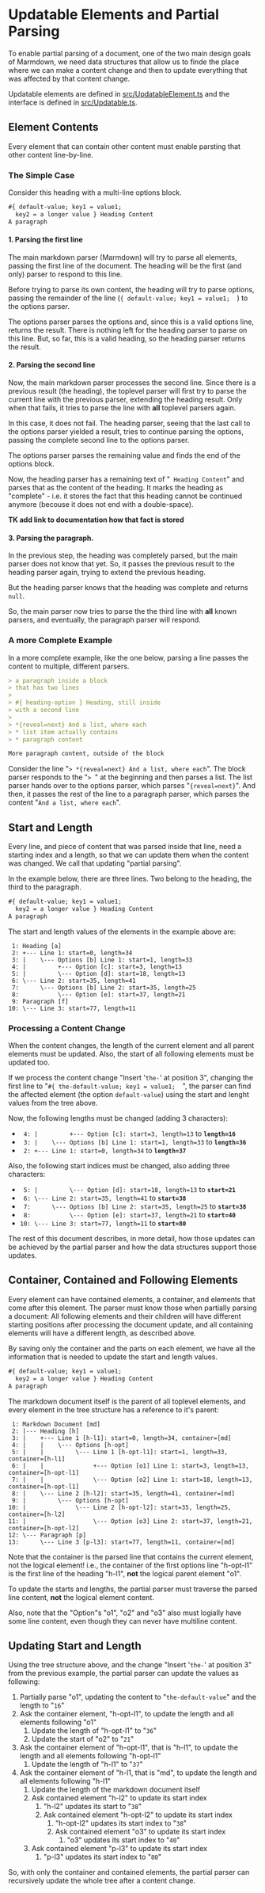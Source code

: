 # Updatable Elements and Partial Parsing

To enable partial parsing of a document, one of the two main design goals of
Marmdown, we need data structures that allow us to finde the place where we
can make a content change and then to update everything that was affected by
that content change.

Updatable elements are defined in [src/UpdatableElement.ts](../src/UpdatableElement.ts)
and the interface is defined in [src/Updatable.ts](../src/Updatable.ts).

## Element Contents

Every element that can contain other content must enable parsting that other
content line-by-line.

### The Simple Case

Consider this heading with a multi-line options block.

```markdown
#{ default-value; key1 = value1;  
  key2 = a longer value } Heading Content
A paragraph
```

#### 1. Parsing the first line

The main markdown parser (Marmdown) will try to parse all elements, passing
the first line of the document. The heading will be the first (and only) parser
to respond to this line.

Before trying to parse its own content, the heading will try to parse options,
passing the remainder of the line (`{ default-value; key1 = value1;  `) to the options
parser.

The options parser parses the options and, since this is a valid options line,
returns the result. There is nothing left for the heading parser to parse on this
line. But, so far, this is a valid heading, so the heading parser returns the
result.

#### 2. Parsing the second line

Now, the main markdown parser processes the second line. Since there is a
previous result (the heading), the toplevel parser will first try to parse the
current line with the previous parser, extending the heading result. Only when
that fails, it tries to parse the line with **all** toplevel parsers again.

In this case, it does not fail. The heading parser, seeing that the last call
to the options parser yielded a result, tries to continue parsing the options,
passing the complete second line to the options parser.

The options parser parses the remaining value and finds the end of the options
block.

Now, the heading parser has a remaining text of "` Heading Content`" and parses
that as the content of the heading. It marks the heading as "complete" - i.e.
it stores the fact that this heading cannot be continued anymore (becouse it does
not end with a double-space).

**TK add link to documentation how that fact is stored**

#### 3. Parsing the paragraph.

In the previous step, the heading was completely parsed, but the main parser
does not know that yet. So, it passes the previous result to the heading parser
again, trying to extend the previous heading.

But the heading parser knows that the heading was complete and returns `null`.

So, the main parser now tries to parse the the third line with **all** known
parsers, and eventually, the paragraph parser will respond.

### A more Complete Example

In a more complete example, like the one below, parsing a line passes the content
to multiple, different parsers.

```markdown
> a paragraph inside a block
> that has two lines
>
> #{ heading-option } Heading, still inside  
> with a second line
> 
> *{reveal=next} And a list, where each
> * list item actually contains
> * paragraph content

More paragraph content, outside of the block
```

Consider the line "`> *{reveal=next} And a list, where each`". The block parser
responds to the "`> `" at the beginning and then parses a list. The list parser
hands over to the options parser, which parses "`{reveal=next}`". And then, it
passes the rest of the line to a paragraph parser, which parses the content
"`And a list, where each`".

## Start and Length

Every line, and piece of content that was parsed inside that line, need a starting index
and a length, so that we can update them when the content was changed. We call
that updating "partial parsing".

In the example below, there are three lines. Two belong to the heading, the third
to the paragraph.

```markdown
#{ default-value; key1 = value1;  
  key2 = a longer value } Heading Content
A paragraph
```

The start and length values of the elements in the example above are:

```
 1: Heading [a]
 2: +--- Line 1: start=0, length=34
 3: |    \--- Options [b] Line 1: start=1, length=33
 4: |         +--- Option [c]: start=3, length=13
 5: |         \--- Option [d]: start=18, length=13
 6: \--- Line 2: start=35, length=41
 7:      \--- Options [b] Line 2: start=35, length=25
 8:           \--- Option [e]: start=37, length=21
 9: Paragraph [f]
10: \--- Line 3: start=77, length=11
```

### Processing a Content Change

When the content changes, the length of the current element and all parent
elements must be updated. Also, the start of all following elements must be
updated too.

If we process the content change "Insert '`the-`' at position 3", changing the
first line to "`#{ the-default-value; key1 = value1;  `", the parser can find
the affected element (the option `default-value`) using the start and lenght
values from the tree above.

Now, the following lengths must be changed (adding 3 characters):

* ` 4: |         +--- Option [c]: start=3, length=13` to **`length=16`**
* ` 3: |    \--- Options [b] Line 1: start=1, length=33` to **`length=36`**
* ` 2: +--- Line 1: start=0, length=34` to **`length=37`**

Also, the following start indices must be changed, also adding three characters:

* ` 5: |         \--- Option [d]: start=18, length=13` to **`start=21`**
* ` 6: \--- Line 2: start=35, length=41` to **`start=38`**
* ` 7:      \--- Options [b] Line 2: start=35, length=25` to **`start=38`**
* ` 8:           \--- Option [e]: start=37, length=21` to **`start=40`**
* `10: \--- Line 3: start=77, length=11` to **`start=80`**

The rest of this document describes, in more detail, how those updates can
be achieved by the partial parser and how the data structures support those
updates.

## Container, Contained and Following Elements

Every element can have contained elements, a container, and elements that come
after this element. The parser must know those when partially parsing
a document: All following elements and their children will have different starting
positions after processing the document update, and all containing elements
will have a different length, as described above.

By saving only the container and the parts on each element, we have all the information
that is needed to update the start and length values.

```markdown
#{ default-value; key1 = value1;  
  key2 = a longer value } Heading Content
A paragraph
```

The markdown document itself is the parent of all toplevel elements, and every
element in the tree structure has a reference to it's parent:

```
 1: Markdown Document [md]
 2: |--- Heading [h]
 3: |    +--- Line 1 [h-l1]: start=0, length=34, container=[md]
 4: |    |    \--- Options [h-opt]
 5: |    |         \--- Line 1 [h-opt-l1]: start=1, length=33, container=[h-l1]
 6: |    |              +--- Option [o1] Line 1: start=3, length=13, container=[h-opt-l1]
 7: |    |              \--- Option [o2] Line 1: start=18, length=13, container=[h-opt-l1]
 8: |    \--- Line 2 [h-l2]: start=35, length=41, container=[md]
 9: |         \--- Options [h-opt]
10: |              \--- Line 2 [h-opt-l2]: start=35, length=25, container=[h-l2]
11: |                   \--- Option [o3] Line 2: start=37, length=21, container=[h-opt-l2]
12: \--- Paragraph [p]
13:      \--- Line 3 [p-l3]: start=77, length=11, container=[md]
```

Note that the container is the parsed line that contains the current element, not
the logical element! i.e., the container of the first options line "h-opt-l1" is
the first line of the heading "h-l1", **not** the logical parent element "o1".

To update the starts and lengths, the partial parser must traverse the parsed
line content, **not** the logical element content.

Also, note that the "Option"s "o1", "o2" and "o3" also must logially have some
line content, even though they can never have multiline content.

## Updating Start and Length

Using the tree structure above, and the change "Insert '`the-`' at position 3"
from the previous example, the partial parser can update the values as following:

1. Partially parse "o1", updating the content to "`the-default-value`" and the length to "`16`"
1. Ask the container element, "h-opt-l1", to update the length and all elements following "o1"
    1. Update the length of "h-opt-l1" to "`36`"
    1. Update the start of "o2" to "`21`"
1. Ask the container element of "h-opt-l1", that is "h-l1", to update the length and all elements following "h-opt-l1"
    1. Update the length of "h-l1" to "`37`"
1. Ask the container element of "h-l1, that is "md", to update the length and all elements following "h-l1"
    1. Update the length of the markdown document itself
    1. Ask contained element "h-l2" to update its start index
        1. "h-l2" updates its start to "`38`"
        1. Ask contained element "h-opt-l2" to update its start index
            1. "h-opt-l2" updates its start index to "`38`"
            1. Ask contained element "o3" to update its start index
                1. "o3" updates its start index to "`40`"
    1. Ask contained element "p-l3" to update its start index
        1. "p-l3" updates its start index to "`80`"

So, with only the container and contained elements, the partial parser can
recursively update the whole tree after a content change.
